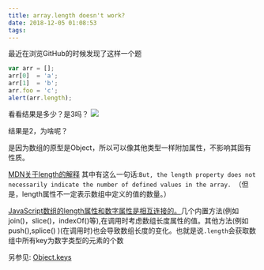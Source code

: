 ```yaml
---
title: array.length doesn't work?
date: 2018-12-05 01:08:53
tags:
---
```

最近在浏览GitHub的时候发现了这样一个题
```javascript
var arr = [];
arr[0]  = 'a';
arr[1]  = 'b';
arr.foo = 'c';
alert(arr.length);
```
看看结果是多少？是3吗？
![](https://rachel-blog.oss-cn-beijing.aliyuncs.com/2018-12/array.png)

结果是2，为啥呢？

是因为数组的原型是Object，所以可以像其他类型一样附加属性，不影响其固有性质。

[MDN关于length的解释](https://developer.mozilla.org/en-US/docs/Web/JavaScript/Reference/Global_Objects/Array/length)
其中有这么一句话:`But, the length property does not necessarily indicate the number of defined values in the array. `（但是，length属性不一定表示数组中定义的值的数量。）

[JavaScript数组的length属性和数字属性是相互连接的。](https://developer.mozilla.org/en-US/docs/Web/JavaScript/Reference/Global_Objects/Array#Relationship_between_length_and_numerical_properties)几个内置方法(例如join()，slice()，indexOf()等),在调用时考虑数组长度属性的值。其他方法(例如push(),splice() )(在调用时)也会导致数组长度的变化。也就是说`.length`会获取数组中所有key为数字类型的元素的个数

另参见: [Object.keys](https://developer.mozilla.org/en-US/docs/Web/JavaScript/Reference/Global_Objects/Object/keys#Browser_compatibility)